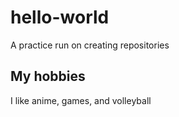 # hello-world
A practice run on creating repositories
## My hobbies
I like anime, games, and volleyball
